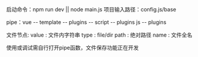 启动命令：npm run dev || node main.js
项目输入路径：config.js/base

pipe：vue  -- template -- plugins
           -- script   -- plugins
      js   -- plugins

文件节点:  value :  文件内字符串
          type  :  file/dir
          path  :  绝对路径
          name  :  文件全名

使用或调试需自行打开pipe函数，文件保存功能正在开发